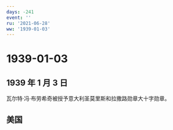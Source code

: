 ```yaml
---
days: -241
event: ''
ru: '2021-06-28'
ww: '1939-01-03'
---
```


# 1939-01-03

## 1939 年 1 月 3 日

瓦尔特·冯·布劳希奇被授予意大利圣莫里斯和拉撒路勋章大十字勋章。

## 美国